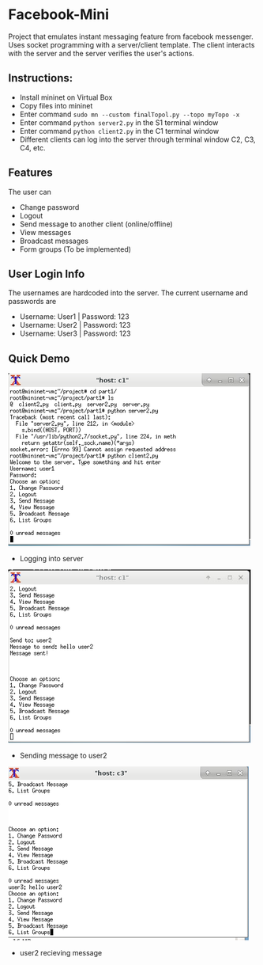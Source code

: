 # Facebook-Mini
Project that emulates instant messaging feature from facebook messenger. Uses socket programming with a server/client template. The client interacts with the server and the server verifies the user's actions.

## Instructions:
* Install mininet on Virtual Box
* Copy files into mininet
* Enter command `sudo mn --custom finalTopol.py --topo myTopo -x`
* Enter command `python server2.py` in the S1 terminal window
* Enter command `python client2.py` in the C1 terminal window
* Different clients can log into the server through terminal window C2, C3, C4, etc. 

## Features
The user can 
* Change password
* Logout
* Send message to another client (online/offline)
* View messages
* Broadcast messages
* Form groups (To be implemented)

## User Login Info
The usernames are hardcoded into the server. The current username and passwords are
* Username: User1 | Password: 123
* Username: User2 | Password: 123
* Username: User3 | Password: 123

## Quick Demo
![GitHub Logo](/facebook-min-capture1.PNG)
* Logging into server

![GitHub Logo](/facebook-min-capture2.PNG)
* Sending message to user2

![GitHub Logo](/facebook-min-capture3.PNG)
* user2 recieving message
